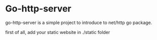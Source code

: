 # Go-http-server

go-http-server is a simple project to introduce to net/http go package. 

first of all, add your static website in ./static folder